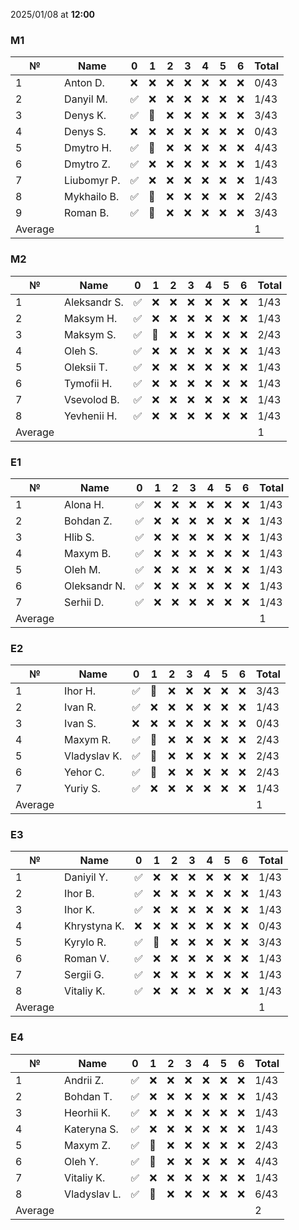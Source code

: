 2025/01/08 at **12:00**
### M1
|№|Name|0|1|2|3|4|5|6|Total|
|-----|-----|-----|-----|-----|-----|-----|-----|-----|-----|
|1|Anton D.|❌|❌|❌|❌|❌|❌|❌|0/43|
|2|Danyil M.|✅|❌|❌|❌|❌|❌|❌|1/43|
|3|Denys K.|✅|🔄|❌|❌|❌|❌|❌|3/43|
|4|Denys S.|❌|❌|❌|❌|❌|❌|❌|0/43|
|5|Dmytro H.|✅|🔄|❌|❌|❌|❌|❌|4/43|
|6|Dmytro Z.|✅|❌|❌|❌|❌|❌|❌|1/43|
|7|Liubomyr P.|✅|❌|❌|❌|❌|❌|❌|1/43|
|8|Mykhailo B.|✅|🔄|❌|❌|❌|❌|❌|2/43|
|9|Roman B.|✅|🔄|❌|❌|❌|❌|❌|3/43|
|Average|||||||||1|
### M2
|№|Name|0|1|2|3|4|5|6|Total|
|-----|-----|-----|-----|-----|-----|-----|-----|-----|-----|
|1|Aleksandr S.|✅|❌|❌|❌|❌|❌|❌|1/43|
|2|Maksym H.|✅|❌|❌|❌|❌|❌|❌|1/43|
|3|Maksym S.|✅|🔄|❌|❌|❌|❌|❌|2/43|
|4|Oleh S.|✅|❌|❌|❌|❌|❌|❌|1/43|
|5|Oleksii T.|✅|❌|❌|❌|❌|❌|❌|1/43|
|6|Tymofii H.|✅|❌|❌|❌|❌|❌|❌|1/43|
|7|Vsevolod B.|✅|❌|❌|❌|❌|❌|❌|1/43|
|8|Yevhenii H.|✅|❌|❌|❌|❌|❌|❌|1/43|
|Average|||||||||1|
### E1
|№|Name|0|1|2|3|4|5|6|Total|
|-----|-----|-----|-----|-----|-----|-----|-----|-----|-----|
|1|Alona H.|✅|❌|❌|❌|❌|❌|❌|1/43|
|2|Bohdan Z.|✅|❌|❌|❌|❌|❌|❌|1/43|
|3|Hlib S.|✅|❌|❌|❌|❌|❌|❌|1/43|
|4|Maxym B.|✅|❌|❌|❌|❌|❌|❌|1/43|
|5|Oleh M.|✅|❌|❌|❌|❌|❌|❌|1/43|
|6|Oleksandr N.|✅|❌|❌|❌|❌|❌|❌|1/43|
|7|Serhii D.|✅|❌|❌|❌|❌|❌|❌|1/43|
|Average|||||||||1|
### E2
|№|Name|0|1|2|3|4|5|6|Total|
|-----|-----|-----|-----|-----|-----|-----|-----|-----|-----|
|1|Ihor H.|✅|🔄|❌|❌|❌|❌|❌|3/43|
|2|Ivan R.|✅|❌|❌|❌|❌|❌|❌|1/43|
|3|Ivan S.|❌|❌|❌|❌|❌|❌|❌|0/43|
|4|Maxym R.|✅|🔄|❌|❌|❌|❌|❌|2/43|
|5|Vladyslav K.|✅|🔄|❌|❌|❌|❌|❌|2/43|
|6|Yehor C.|✅|🔄|❌|❌|❌|❌|❌|2/43|
|7|Yuriy S.|✅|❌|❌|❌|❌|❌|❌|1/43|
|Average|||||||||1|
### E3
|№|Name|0|1|2|3|4|5|6|Total|
|-----|-----|-----|-----|-----|-----|-----|-----|-----|-----|
|1|Daniyil Y.|✅|❌|❌|❌|❌|❌|❌|1/43|
|2|Ihor B.|✅|❌|❌|❌|❌|❌|❌|1/43|
|3|Ihor K.|✅|❌|❌|❌|❌|❌|❌|1/43|
|4|Khrystyna K.|❌|❌|❌|❌|❌|❌|❌|0/43|
|5|Kyrylo R.|✅|🔄|❌|❌|❌|❌|❌|3/43|
|6|Roman V.|✅|❌|❌|❌|❌|❌|❌|1/43|
|7|Sergii G.|✅|❌|❌|❌|❌|❌|❌|1/43|
|8|Vitaliy K.|✅|❌|❌|❌|❌|❌|❌|1/43|
|Average|||||||||1|
### E4
|№|Name|0|1|2|3|4|5|6|Total|
|-----|-----|-----|-----|-----|-----|-----|-----|-----|-----|
|1|Andrii Z.|✅|❌|❌|❌|❌|❌|❌|1/43|
|2|Bohdan T.|✅|❌|❌|❌|❌|❌|❌|1/43|
|3|Heorhii K.|✅|❌|❌|❌|❌|❌|❌|1/43|
|4|Kateryna S.|✅|❌|❌|❌|❌|❌|❌|1/43|
|5|Maxym Z.|✅|🔄|❌|❌|❌|❌|❌|2/43|
|6|Oleh Y.|✅|🔄|❌|❌|❌|❌|❌|4/43|
|7|Vitaliy K.|✅|❌|❌|❌|❌|❌|❌|1/43|
|8|Vladyslav L.|✅|🔄|❌|❌|❌|❌|❌|6/43|
|Average|||||||||2|
